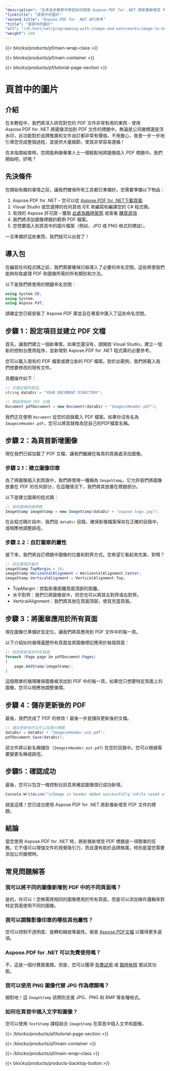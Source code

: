 ```yaml
---
"description": "在本逐步教學中學習如何使用 Aspose.PDF for .NET 將影像新增至 PDF 的頁首。"
"linktitle": "頁首中的圖片"
"second_title": "Aspose.PDF for .NET API參考"
"title": "頁首中的圖片"
"url": "/zh-hant/net/programming-with-stamps-and-watermarks/image-in-header/"
"weight": 140
---
```


{{< blocks/products/pf/main-wrap-class >}}

{{< blocks/products/pf/main-container >}}

{{< blocks/products/pf/tutorial-page-section >}}

# 頁首中的圖片

## 介紹

在本教程中，我們將深入研究對您的 PDF 文件非常有用的東西 - 使用 Aspose.PDF for .NET 將圖像添加到 PDF 文件的標題中。無論是公司徽標還是浮水印，此功能對於品牌推廣和文件自訂都非常有價值。不用擔心，我會一步一步地引導您完成整個過程，並提供大量細節，使其非常容易遵循！

在本指南結束時，您將能夠像專業人士一樣輕鬆地將圖像插入 PDF 標題中。我們開始吧，好嗎？

## 先決條件

在開始有趣的事情之前，讓我們確保所有工具都已準備好。您需要準備以下物品：

1. Aspose.PDF for .NET – 您可以從 [Aspose.PDF for .NET下載頁面](https://releases。aspose.com/pdf/net/).
2. Visual Studio 或您選擇的任何其他 IDE 來編寫和編譯您的 C# 程式碼。
3. 有效的 Aspose 許可證 – 獲取 [此處為臨時駕照](https://purchase.aspose.com/temporary-license/) 或查看 [購買選項](https://purchase。aspose.com/buy).
4. 我們將添加圖像標題的範例 PDF 檔案。
5. 您想要插入到頁首中的圖片檔案（例如，JPG 或 PNG 格式的標誌）。

一旦準備好這些東西，我們就可以出發了！

## 導入包

在編寫任何程式碼之前，我們需要確保已經導入了必要的命名空間。這些將使我們能夠存取處理 PDF 和圖像所需的所有類別和方法。

以下是我們將使用的關鍵命名空間：

```csharp
using System.IO;
using System;
using Aspose.Pdf;
```

請確定您已經安裝了 Aspose.PDF 庫並且在專案中匯入了這些命名空間。

## 步驟 1：設定項目並建立 PDF 文檔

首先，讓我們建立一個新專案。如果您還沒有，請開啟 Visual Studio，建立一個新的控制台應用程序，並新增對 Aspose.PDF for .NET 程式庫的必要參考。

您可以載入現有的 PDF 檔案或建立新的 PDF 檔案。對於此範例，我們將載入我們想要修改的現有文件。

具體操作如下：

```csharp
// 文檔目錄的路徑。
string dataDir = "YOUR DOCUMENT DIRECTORY";

// 開啟現有的 PDF 文檔
Document pdfDocument = new Document(dataDir + "ImageinHeader.pdf");
```

我們正在使用 `Document` 從您的目錄載入 PDF 檔案。如果你沒有名為 `ImageinHeader.pdf`，您可以將其替換為您自己的PDF檔案名稱。

## 步驟 2：為頁首新增圖像

現在我們已經加載了 PDF 文檔，讓我們繼續在每頁的頁眉處添加圖像。

### 步驟 2.1：建立圖像印章
為了將圖像插入到頁眉中，我們將使用一種稱為 `ImageStamp`。它允許我們將圖像放置在 PDF 的任何部分，在這種情況下，我們將其放置在標題部分。

以下是建立圖章的程式碼：

```csharp
// 使用圖像創建標題
ImageStamp imageStamp = new ImageStamp(dataDir + "aspose-logo.jpg");
```

在此程式碼片段中，我們從 `dataDir` 目錄。確保影像檔案保存在正確的目錄中，或相應地調整路徑。

### 步驟 2.2：自訂圖章的屬性
接下來，我們將自訂標題中圖像的位置和對齊方式。您希望它看起來完美，對嗎？

```csharp
// 設定圖章的屬性
imageStamp.TopMargin = 10;
imageStamp.HorizontalAlignment = HorizontalAlignment.Center;
imageStamp.VerticalAlignment = VerticalAlignment.Top;
```

- TopMargin：控製影像距離頁面頂部的距離。
- 水平對齊：我們已將圖像居中，但您也可以將其左對齊或右對齊。
- VerticalAlignment：我們將其放在頁面頂部，使其充當頁眉。

## 步驟 3：將圖章應用於所有頁面

現在圖像已準備好並定位，讓我們將其應用到 PDF 文件中的每一頁。

以下介紹如何循環遍歷所有頁面並將圖像標記應用於每個頁面：

```csharp
// 將頁首新增至所有頁面
foreach (Page page in pdfDocument.Pages)
{
    page.AddStamp(imageStamp);
}
```

這個簡單的循環確保圖像被添加到 PDF 中的每一頁。如果您只想要特定頁面上的圖像，您可以相應地調整循環。

## 步驟 4：儲存更新後的 PDF

最後，我們完成了 PDF 的修改！最後一步是儲存更新後的文檔。

```csharp
// 儲存更新後的文件以及圖片標題
dataDir = dataDir + "ImageinHeader_out.pdf";
pdfDocument.Save(dataDir);
```

該文件將以新名稱儲存（`ImageinHeader_out.pdf`) 在您的目錄中。您可以根據需要變更名稱或路徑。

## 步驟5：確認成功

最後，您可以包含一條控制台訊息來確認圖像頭已成功新增。

```csharp
Console.WriteLine("\nImage in header added successfully.\nFile saved at " + dataDir);
```

就是這樣！您已成功使用 Aspose.PDF for .NET 將影像新增至 PDF 文件的標題。

## 結論

當您使用 Aspose.PDF for .NET 時，將影像新增至 PDF 標題是一項簡單的任務。它不僅可以增強文件的視覺吸引力，而且還有助於品牌推廣，特別是當您需要添加公司徽標時。

## 常見問題解答

### 我可以將不同的圖像新增到 PDF 中的不同頁面嗎？
是的，你可以！您無需將相同的圖像應用於所有頁面，而是可以添加條件邏輯來對特定頁面使用不同的圖像。

### 我可以調整影像印章的哪些其他屬性？
您可以控制不透明度、旋轉和縮放等屬性。檢查 [Aspose.PDF文檔](https://reference.aspose.com/pdf/net/) 以獲得更多選項。

### Aspose.PDF for .NET 可以免費使用嗎？
不，這是一個付費圖書館。但是，您可以獲得 [免費試用](https://releases.aspose.com/) 或 [臨時執照](https://purchase.aspose.com/temporary-license/) 嘗試其功能。

### 我可以使用 PNG 圖像代替 JPG 作為標題嗎？
絕對地！這 `ImageStamp` 該類別支援 JPG、PNG 和 BMP 等各種格式。

### 如何在頁首中插入文字和圖像？
您可以使用 `TextStamp` 課程結合 `ImageStamp` 在頁首中插入文字和圖像。

{{< /blocks/products/pf/tutorial-page-section >}}

{{< /blocks/products/pf/main-container >}}

{{< /blocks/products/pf/main-wrap-class >}}

{{< blocks/products/products-backtop-button >}}